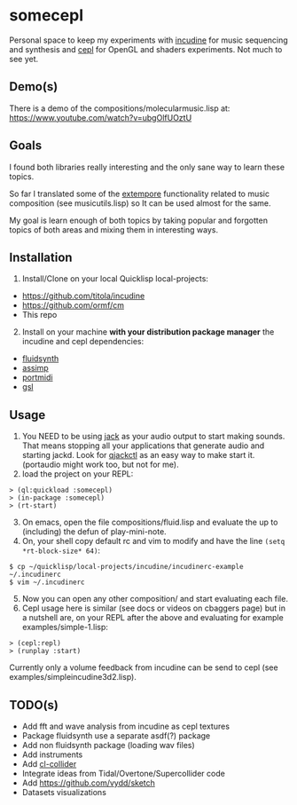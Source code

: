 # somecepl

Personal space to keep my experiments with [incudine](http://incudine.sourceforge.net/) for music sequencing and synthesis and [cepl](http://incudine.sourceforge.net/) for OpenGL and shaders experiments. Not much to see yet.

## Demo(s)
There is a demo of the compositions/molecularmusic.lisp at:
https://www.youtube.com/watch?v=ubgOlfUOztU

## Goals
I found both libraries really interesting and the only sane way to learn these topics.

So far I translated some of the [extempore](https://github.com/digego/extempore) functionality related to music composition (see musicutils.lisp) so It can be used almost for the same.

My goal is learn enough of both topics by taking popular and forgotten topics of both areas and mixing them in interesting ways.

## Installation

1. Install/Clone on your local Quicklisp local-projects:
  * https://github.com/titola/incudine
  * https://github.com/ormf/cm
  * This repo

2. Install on your machine **with your distribution package manager** the incudine and cepl dependencies:
  * [fluidsynth](http://www.fluidsynth.org/)
  * [assimp](https://github.com/assimp/assimp)
  * [portmidi](http://portmedia.sourceforge.net/)
  * [gsl](https://www.gnu.org/software/gsl/)

## Usage
1. You NEED to be using [jack](http://www.jackaudio.org) as your audio output to start making sounds. That means stopping all your applications that generate audio and starting jackd. Look for [qjackctl](http://qjackctl.sourceforge.net/) as an easy way to make start it. (portaudio might work too, but not for me).
2. load the project on your REPL:
```
> (ql:quickload :somecepl)
> (in-package :somecepl)
> (rt-start)
```
3. On emacs, open the file compositions/fluid.lisp and evaluate the up to (including) the defun of play-mini-note.
4. On, your shell copy default rc and vim to modify and have the line `(setq *rt-block-size* 64)`:
```
$ cp ~/quicklisp/local-projects/incudine/incudinerc-example ~/.incudinerc
$ vim ~/.incudinerc
```
5. Now you can open any other composition/ and start evaluating each file.
6. Cepl usage here is similar (see docs or videos on cbaggers page) but in a nutshell are, on your REPL after the above and evaluating for example examples/simple-1.lisp:
```
> (cepl:repl)
> (runplay :start)
```
Currently only a volume feedback from incudine can be send to cepl (see examples/simpleincudine3d2.lisp).

## TODO(s)
* Add fft and wave analysis from incudine as cepl textures
* Package fluidsynth use a separate asdf(?) package
* Add non fluidsynth package (loading wav files)
* Add instruments
* Add [cl-collider](https://github.com/byulparan/cl-collider)
* Integrate ideas from Tidal/Overtone/Supercollider code
* Add https://github.com/vydd/sketch
* Datasets visualizations
